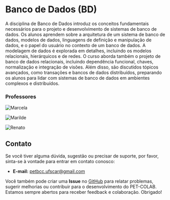 # Banco de Dados (BD)

A disciplina de Banco de Dados introduz os conceitos fundamentais necessários para o projeto e desenvolvimento de sistemas de banco de dados. Os alunos aprendem sobre a arquitetura de um sistema de banco de dados, modelos de dados, linguagens de definição e manipulação de dados, e o papel do usuário no contexto de um banco de dados. A modelagem de dados é explorada em detalhes, incluindo os modelos relacionais, hierárquicos e de redes. O curso aborda também o projeto de banco de dados relacionais, incluindo dependência funcional, chaves, normalização e integração de visões. Além disso, são discutidos tópicos avançados, como transações e bancos de dados distribuídos, preparando os alunos para lidar com sistemas de banco de dados em ambientes complexos e distribuídos.

### Professores 
![Marcela](https://img.shields.io/badge/Marilde_Xavier-%2300599C.svg?style=for-the-badge&logo=GoogleScholar&logoColor=white)

![Marilde](https://img.shields.io/badge/Marilde_Terezinha_Santos-%2300599C.svg?style=for-the-badge&logo=GoogleScholar&logoColor=white)

![Renato](https://img.shields.io/badge/Renato_Bueno-%2300599C.svg?style=for-the-badge&logo=GoogleScholar&logoColor=white)

## Contato

Se você tiver alguma dúvida, sugestão ou precisar de suporte, por favor, sinta-se à vontade para entrar em contato conosco:

- **E-mail:** petbcc.ufscar@gmail.com

Você também pode criar uma **Issue** no [GitHub](https://github.com/petbccufscar/pet-colab/issues) para relatar problemas, sugerir melhorias ou contribuir para o desenvolvimento do PET-COLAB. Estamos sempre abertos para receber feedback e colaboração. Obrigado!
